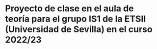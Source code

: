 # Proyecto de clase en el aula de teoría para el grupo IS1 de la ETSII (Universidad de Sevilla) en el curso 2022/23 
